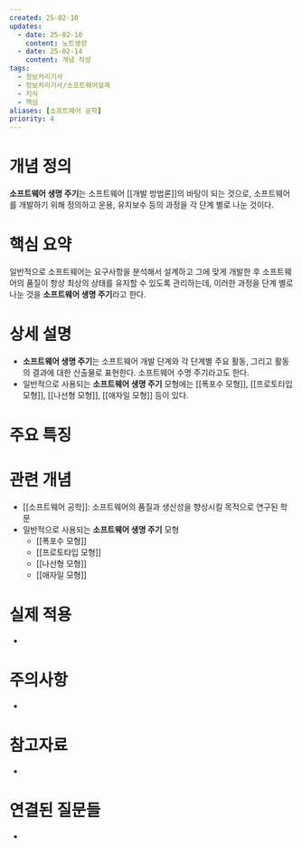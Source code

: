 ```yaml
---
created: 25-02-10
updates:
  - date: 25-02-10
    content: 노트생성
  - date: 25-02-14
    content: 개념 작성
tags:
  - 정보처리기사
  - 정보처리기사/소프트웨어설계
  - 지식
  - 핵심
aliases: [소프트웨어 공학]
priority: 4
---
```

# 개념 정의 
<!-- 핵심 개념을 간단명료하게 정의합니다 --> 
**소프트웨어 생명 주기**는 소프트웨어 [[개발 방법론]]의 바탕이 되는 것으로, 소프트웨어를 개발하기 위해 정의하고 운용, 유지보수 등의 과정을 각 단계 별로 나눈 것이다.
# 핵심 요약 
<!-- 이 개념의 가장 중요한 포인트들을 요약합니다 --> 
일반적으로 소프트웨어는 요구사항을 분석해서 설계하고 그에 맞게 개발한 후 소프트웨어의 품질이 항상 최상의 상태를 유지할 수 있도록 관리하는데, 이러한 과정을 단계 별로 나눈 것을 **소프트웨어 생명 주기**라고 한다.
# 상세 설명 
<!-- 개념에 대한 자세한 설명을 작성합니다 --> 
- **소프트웨어 생명 주기**는 소프트웨어 개발 단계와 각 단계별 주요 활동, 그리고 활동의 결과에 대한 산출물로 표현한다. 소프트웨어 수명 주기라고도 한다.
- 일반적으로 사용되는 **소프트웨어 생명 주기** 모형에는 [[폭포수 모형]], [[프로토타입 모형]], [[나선형 모형]], [[애자일 모형]] 등이 있다.
# 주요 특징 
<!-- 개념의 특징적인 부분들을 정리합니다 --> 
# 관련 개념 
<!-- 연관된 다른 개념들을 링크하고 관계를 설명합니다 --> 
- [[소프트웨어 공학]]: 소프트웨어의 품질과 생산성을 향상시킬 목적으로 연구된 학문
- 일반적으로 사용되는 **소프트웨어 생명 주기** 모형
    - [[폭포수 모형]]
    - [[프로토타입 모형]]
    - [[나선형 모형]]
    - [[애자일 모형]]
# 실제 적용 
- <!-- 실무/실생활에서의 활용 예시를 작성합니다 --> 
# 주의사항 
- <!-- 개념을 사용할 때 주의해야 할 점들을 정리합니다 --> 
# 참고자료 
- <!-- 추가 학습에 도움이 되는 자료들을 정리합니다 --> 
# 연결된 질문들 
- <!-- 이 개념과 관련된 질문 노트들을 링크합니다 -->